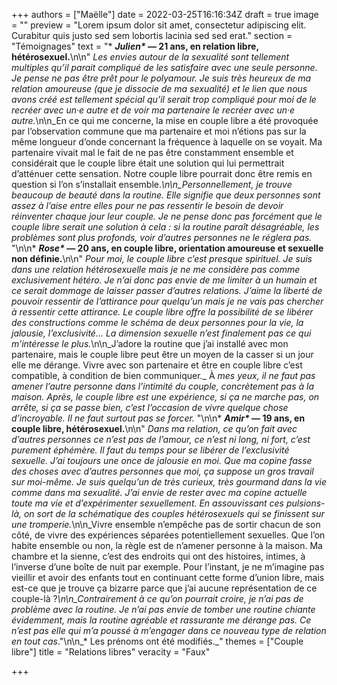 +++
authors = ["Maëlle"]
date = 2022-03-25T16:16:34Z
draft = true
image = ""
preview = "Lorem ipsum dolor sit amet, consectetur adipiscing elit. Curabitur quis justo sed sem lobortis lacinia sed sed erat."
section = "Témoignages"
text = "* ___Julien*_ — 21 ans, en relation libre, hétérosexuel.__\n\n\" _Les envies autour de la sexualité sont tellement multiples qu’il parait compliqué de les satisfaire avec une seule personne. Je pense ne pas être prêt pour le polyamour. Je suis très heureux de ma relation amoureuse (que je dissocie de ma sexualité) et le lien que nous avons créé est tellement spécial qu’il serait trop compliqué pour moi de le recréer avec un·e autre et de voir ma partenaire le recréer avec un·e autre._\n\n_En ce qui me concerne, la mise en couple libre a été provoquée par l’observation commune que ma partenaire et moi n’étions pas sur la même longueur d’onde concernant la fréquence à laquelle on se voyait. Ma partenaire vivait mal le fait de ne pas être constamment ensemble et considérait que le couple libre était une solution qui lui permettrait d’atténuer cette sensation. Notre couple libre pourrait donc être remis en question si l’on s’installait ensemble._\n\n_Personnellement, je trouve beaucoup de beauté dans la routine. Elle signifie que deux personnes sont assez à l’aise entre elles pour ne pas ressentir le besoin de devoir réinventer chaque jour leur couple. Je ne pense donc pas forcément que le couple libre serait une solution à cela : si la routine paraît désagréable, les problèmes sont plus profonds, voir d’autres personnes ne le réglera pas._ \"\n\n* ___Rose*_ — 20 ans, en couple libre, orientation amoureuse et sexuelle non définie.__\n\n\" _Pour moi, le couple libre c’est presque spirituel. Je suis dans une relation hétérosexuelle mais je ne me considère pas comme exclusivement hétéro. Je n’ai donc pas envie de me limiter à un humain et ce serait dommage de laisser passer d’autres relations. J’aime la liberté de pouvoir ressentir de l’attirance pour quelqu’un mais je ne vais pas chercher à ressentir cette attirance. Le couple libre offre la possibilité de se libérer des constructions comme le schéma de deux personnes pour la vie, la jalousie, l’exclusivité... La dimension sexuelle n’est finalement pas ce qui m’intéresse le plus._\n\n_J’adore la routine que j’ai installé avec mon partenaire, mais le couple libre peut être un moyen de la casser si un jour elle me dérange. Vivre avec son partenaire et être en couple libre c’est compatible, à condition de bien communiquer._ À _mes yeux, il ne faut pas amener l’autre personne dans l’intimité du couple, concrètement pas à la maison. Après, le couple libre est une expérience, si ça ne marche pas, on arrête, si ça se passe bien, c’est l’occasion de vivre quelque chose d’incroyable. Il ne faut surtout pas se forcer._ \"\n\n* ___Amir*_ — 19 ans, en couple libre, hétérosexuel.__\n\n\" _Dans ma relation, ce qu’on fait avec d’autres personnes ce n’est pas de l’amour, ce n’est ni long, ni fort, c’est purement éphémère. Il faut du temps pour se libérer de l’exclusivité sexuelle. J’ai toujours une once de jalousie en moi. Que ma copine fasse des choses avec d’autres personnes que moi, ça suppose un gros travail sur moi-même. Je suis quelqu’un de très curieux, très gourmand dans la vie comme dans ma sexualité. J’ai envie de rester avec ma copine actuelle toute ma vie et d’expérimenter sexuellement. En assouvissant ces pulsions-là, on sort de la schématique des couples hétérosexuels qui se finissent sur une tromperie._\n\n_Vivre ensemble n’empêche pas de sortir chacun de son côté, de vivre des expériences séparées potentiellement sexuelles. Que l’on habite ensemble ou non, la règle est de n’amener personne à la maison. Ma chambre et la sienne, c’est des endroits qui ont des histoires, intimes, à l’inverse d’une boîte de nuit par exemple. Pour l’instant, je ne m’imagine pas vieillir et avoir des enfants tout en continuant cette forme d’union libre, mais est-ce que je trouve ça bizarre parce que j’ai aucune représentation de ce couple-là ?_\n\n_Contrairement à ce qu’on pourrait croire, je n’ai pas de problème avec la routine. Je n’ai pas envie de tomber une routine chiante évidemment, mais la routine agréable et rassurante me dérange pas. Ce n’est pas elle qui m’a poussé à m’engager dans ce nouveau type de relation en tout cas_.\"\n\n_* Les prénoms ont été modifiés._"
themes = ["Couple libre"]
title = "Relations libres"
veracity = "Faux"

+++
